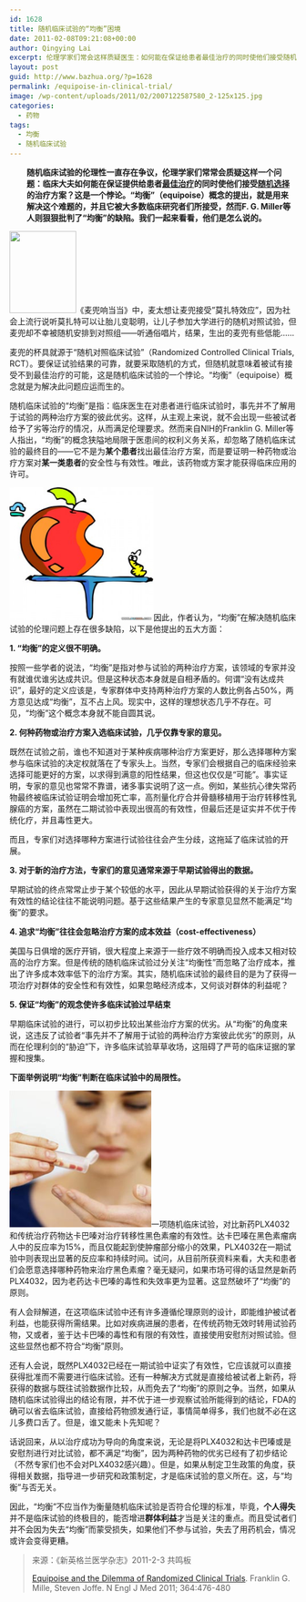 ```yaml
---
id: 1628
title: 随机临床试验的“均衡”困境
date: 2011-02-08T09:21:08+00:00
author: Qingying Lai
excerpt: 伦理学家们常会这样质疑医生：如何能在保证给患者最佳治疗的同时使他们接受随机选择的治疗方案？这是一个悖论。“均衡”概念的提出，就是来解决这个难题的，并且它被大多数临床研究者们接受，然而本期NEJM里则狠狠批判了“均衡”的缺陷。
layout: post
guid: http://www.bazhua.org/?p=1628
permalink: /equipoise-in-clinical-trial/
image: /wp-content/uploads/2011/02/2007122587580_2-125x125.jpg
categories:
  - 药物
tags:
  - 均衡
  - 随机临床试验
---
```

<p style="padding-left: 30px;">
  <strong>随机临床试验的伦理性一直存在争议，伦理学家们常常会质疑这样一个问题：临床大夫如何能在保证提供给患者<span style="text-decoration: underline;">最佳治疗</span>的同时使他们接受<span style="text-decoration: underline;">随机选择</span>的治疗方案？这是一个悖论。“均衡”（equipoise）概念的提出，就是用来解决这个难题的，并且它被大多数临床研究者们所接受，然而F. G. Miller等人则狠狠批判了“均衡”的缺陷。我们一起来看看，他们是怎么说的。</strong>
</p>

[<img class="alignright size-medium wp-image-1684" title="maidou" src="/wp-content/uploads/2011/02/maidou-243x300.jpg" alt="" width="117" height="144" srcset="/wp-content/uploads/2011/02/maidou-243x300.jpg 243w, /wp-content/uploads/2011/02/maidou-121x150.jpg 121w, /wp-content/uploads/2011/02/maidou.jpg 260w" sizes="(max-width: 117px) 100vw, 117px" />](/wp-content/uploads/2011/02/maidou.jpg)《麦兜响当当》中，麦太想让麦兜接受”莫扎特效应”，因为社会上流行说听莫扎特可以让胎儿变聪明，让儿子参加大学进行的随机对照试验，但麦兜却不幸被随机安排到对照组——听通俗唱片，结果，生出的麦兜有些低能……

麦兜的杯具就源于“随机对照临床试验”（Randomized Controlled Clinical Trials, RCT）。要保证试验结果的可靠，就要采取随机的方式，但随机就意味着被试有接受不到最佳治疗的可能，这是随机临床试验的一个悖论。“均衡”（equipoise）概念就是为解决此问题应运而生的。

随机临床试验的“均衡”是指：临床医生在对患者进行临床试验时，事先并不了解用于试验的两种治疗方案的彼此优劣。这样，从主观上来说，就不会出现一些被试者给予了劣等治疗的情况，从而满足伦理要求。然而来自NIH的Franklin G. Miller等人指出，“均衡”的概念狭隘地局限于医患间的权利义务关系，却忽略了随机临床试验的最终目的——它不是为**某个患者**找出最佳治疗方案，而是要证明一种药物或治疗方案对**某一类患者**的安全性与有效性。唯此，该药物或方案才能获得临床应用的许可。

[](/wp-content/uploads/2011/02/20089395914337_2.jpg)

[<img class="alignleft size-medium wp-image-1647" title="20089395914337_2" src="/wp-content/uploads/2011/02/20089395914337_2-272x300.jpg" alt="" width="253" height="234" />](/wp-content/uploads/2011/02/20089395914337_2.jpg)因此，作者认为，“均衡”在解决随机临床试验的伦理问题上存在很多缺陷，以下是他提出的五大方面：

**1. “均衡”的定义很不明确。**

按照一些学者的说法，“均衡”是指对参与试验的两种治疗方案，该领域的专家并没有就谁优谁劣达成共识。但是这种状态本身就是自相矛盾的。何谓“没有达成共识”，最好的定义应该是，专家群体中支持两种治疗方案的人数比例各占50%，两方意见达成“均衡”，互不占上风。现实中，这样的理想状态几乎不存在。可见，“均衡”这个概念本身就不能自圆其说。

**2. 何种药物或治疗方案入选临床试验，几乎仅靠专家的意见。**

既然在试验之前，谁也不知道对于某种疾病哪种治疗方案更好，那么选择哪种方案参与临床试验的决定权就落在了专家头上。当然，专家们会根据自己的临床经验来选择可能更好的方案，以求得到满意的阳性结果，但这也仅仅是“可能”。事实证明，专家的意见也常常不靠谱，诸多事实说明了这一点。例如，某些抗心律失常药物最终被临床试验证明会增加死亡率，高剂量化疗合并骨髓移植用于治疗转移性乳腺癌的方案，虽然在二期试验中表现出很高的有效性，但最后还是证实并不优于传统化疗，并且毒性更大。

而且，专家们对选择哪种方案进行试验往往会产生分歧，这拖延了临床试验的开展。

 **3. 对于新的治疗方法，专家们的意见通常来源于早期试验得出的数据。**

早期试验的终点常常止步于某个较低的水平，因此从早期试验获得的关于治疗方案有效性的结论往往不能说明问题。基于这些结果产生的专家意见显然不能满足“均衡”的要求。

**4. 追求“均衡”往往会忽略治疗方案的成本效益（cost-effectiveness）**

美国与日俱增的医疗开销，很大程度上来源于一些疗效不明确而投入成本又相对较高的治疗方案。但是传统的随机临床试验过分关注“均衡性”而忽略了治疗成本，推出了许多成本效率低下的治疗方案。其实，随机临床试验的最终目的是为了获得一项治疗对群体的安全性和有效性，如果忽略经济成本，又何谈对群体的利益呢？

**5. 保证“均衡”的观念使许多临床试验过早结束**

早期临床试验的进行，可以初步比较出某些治疗方案的优劣。从“均衡”的角度来说，这违反了试验者“事先并不了解用于试验的两种治疗方案彼此优劣”的原则，从而在伦理利剑的“胁迫”下，许多临床试验草草收场，这阻碍了严苛的临床证据的掌握和搜集。

**下面举例说明“均衡”判断在临床试验中的局限性。**

[<img class="alignright size-full wp-image-1649" title="U1747P52T4D136352F139DT20070427104447" src="/wp-content/uploads/2011/02/U1747P52T4D136352F139DT20070427104447.jpg" alt="" width="249" height="240" />](/wp-content/uploads/2011/02/U1747P52T4D136352F139DT20070427104447.jpg)一项随机临床试验，对比新药PLX4032和传统治疗药物达卡巴嗪对治疗转移性黑色素瘤的有效性。达卡巴嗪在黑色素瘤病人中的反应率为15%，而且仅能起到使肿瘤部分缩小的效果，PLX4032在一期试验中则表现出显著的反应率和持续时间。试问，从目前所获资料来看，大夫和患者们会愿意选择哪种药物来治疗黑色素瘤？毫无疑问，如果市场可得的话显然是新药PLX4032，因为老药达卡巴嗪的毒性和失效率更为显著。这显然破坏了“均衡”的原则。

有人会辩解道，在这项临床试验中还有许多遵循伦理原则的设计，即能维护被试者利益，也能获得所需结果。比如对疾病进展的患者，在传统药物无效时转用试验药物，又或者，鉴于达卡巴嗪的毒性和有限的有效性，直接使用安慰剂对照试验。但这些显然也都不符合“均衡”原则。

还有人会说，既然PLX4032已经在一期试验中证实了有效性，它应该就可以直接获得批准而不需要进行临床试验。还有一种解决方式就是直接给被试者上新药，将获得的数据与既往试验数据作比较，从而免去了“均衡”的原则之争。当然，如果从随机临床试验得出的结论有限，并不优于进一步观察试验所能得到的结论，FDA的确可以省去临床试验，直接给药物颁发通行证，事情简单得多，我们也就不必在这儿多费口舌了。但是，谁又能未卜先知呢？

话说回来，从以治疗成功为导向的角度来说，无论是将PLX4032和达卡巴嗪或是安慰剂进行对比试验，都不满足“均衡”，因为两种药物的优劣已经有了初步结论（不然专家们也不会对PLX4032感兴趣）。但是，如果从制定卫生政策的角度，获得相关数据，指导进一步研究和政策制定，才是临床试验的意义所在。这，与“均衡”与否无关。

因此，“均衡”不应当作为衡量随机临床试验是否符合伦理的标准，毕竟，**个人得失**并不是临床试验的终极目的，能否增进**群体利益**才当是关注的重点。而且受试者们并不会因为失去“均衡”而蒙受损失，如果他们不参与试验，失去了用药机会，情况或许会变得更糟。

> 来源：《新英格兰医学杂志》2011-2-3 共鸣板
> 
> [Equipoise and the Dilemma of Randomized Clinical Trials](http://www.nejm.org/doi/full/10.1056/NEJMsb1011301). Franklin G. Mille, Steven Joffe. N Engl J Med 2011; 364:476-480

<!--DiscussionPollOpenDateReplacer-->
